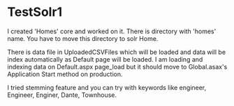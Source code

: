 # TestSolr1

I created 'Homes' core and worked on it. There is directory with 'homes' name. You have to move this directory to solr Home.

There is data file in UploadedCSVFiles which will be loaded and data will be index automatically as Default page will be loaded. 
I am loading and indexing data on Default.aspx page_load but it should move to Global.asax's Application Start method on production.


I tried stemming feature and you can try  with keywords like engineer, Engineer, Enginer, Dante, Townhouse.
